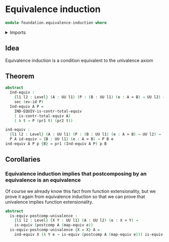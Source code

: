 # Equivalence induction

```agda
module foundation.equivalence-induction where
```

<details><summary>Imports</summary>

```agda
open import foundation-core.equivalence-induction public

open import foundation.univalence

open import foundation-core.dependent-pair-types
open import foundation-core.equivalences
open import foundation-core.functions
open import foundation-core.sections
open import foundation-core.universe-levels
```

</details>

## Idea

Equivalence induction is a condition equivalent to the univalence axiom

## Theorem

```agda
abstract
  Ind-equiv :
    {l1 l2 : Level} (A : UU l1) (P : (B : UU l1) (e : A ≃ B) → UU l2) →
    sec (ev-id P)
  Ind-equiv A P =
    IND-EQUIV-is-contr-total-equiv
    ( is-contr-total-equiv A)
    ( λ t → P (pr1 t) (pr2 t))

ind-equiv :
  {l1 l2 : Level} (A : UU l1) (P : (B : UU l1) (e : A ≃ B) → UU l2) →
  P A id-equiv → {B : UU l1} (e : A ≃ B) → P B e
ind-equiv A P p {B} = pr1 (Ind-equiv A P) p B
```

## Corollaries

### Equivalence induction implies that postcomposing by an equivalence is an equivalence

Of course we already know this fact from function extensionality, but we prove
it again from equivalence induction so that we can prove that univalence implies
function extensionality.

```agda
abstract
  is-equiv-postcomp-univalence :
    {l1 l2 : Level} {X Y : UU l1} (A : UU l2) (e : X ≃ Y) →
    is-equiv (postcomp A (map-equiv e))
  is-equiv-postcomp-univalence {X = X} A =
    ind-equiv X (λ Y e → is-equiv (postcomp A (map-equiv e))) is-equiv-id
```
